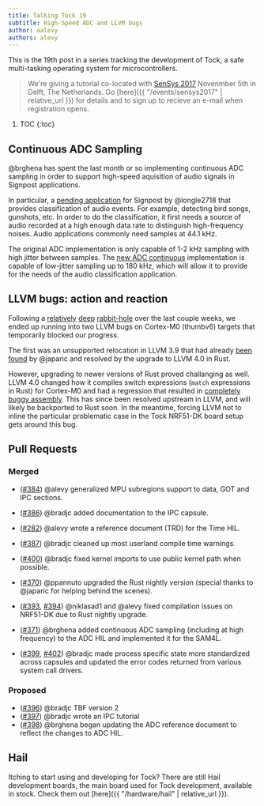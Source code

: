 ```yaml
---
title: Talking Tock 19
subtitle: High-Speed ADC and LLVM bugs
author: aalevy
authors: alevy
---
```


This is the 19th post in a series tracking the development of Tock, a
safe multi-tasking operating system for microcontrollers.

> We're giving a tutorial co-located with [SenSys
> 2017](http://sensys.acm.org/2017) Novenmber 5th in Delft, The Netherlands.
> Go [here]({{ "/events/sensys2017" | relative_url }}) for details and to sign
> up to recieve an e-mail when registration opens.

1. TOC
{:toc}

## Continuous ADC Sampling

@brghena has spent the last month or so implementing continuous ADC sampling in
order to support high-speed aquisition of audio signals in Signpost
applications.

In particular, a [pending
application](https://github.com/lab11/signpost/pull/46) for Signpost by
@longle2718 that provides classification of audio events. For example,
detecting bird songs, gunshots, etc. In order to do the classification, it
first needs a source of audio recorded at a high enough data rate to
distinguish high-frequency noises. Audio applications commonly need samples at
44.1 kHz.

The original ADC implementation is only capable of 1-2 kHz sampling with high
jitter between samples. The [new ADC
continuous](https://github.com/helena-project/tock/blob/master/doc/reference/trd102-adc.md#3-adccontinuous)
implementation is capable of low-jitter sampling up to 180 kHz, which will
allow it to provide for the needs of the audio classification application.

## LLVM bugs: action and reaction

Following a [relatively](https://github.com/helena-project/tock/pull/367)
[deep](https://github.com/helena-project/tock/pull/369)
[rabbit-hole](https://github.com/helena-project/tock/issues/370) over the last
couple weeks, we ended up running into two LLVM bugs on Cortex-M0 (thumbv6)
targets that temporarily blocked our progress.

The first was an unsupported relocation in LLVM 3.9 that had already [been
found](https://github.com/japaric/f3/issues/42) by @japaric and resolved by the
upgrade to LLVM 4.0 in Rust.

However, upgrading to newer versions of Rust proved challanging as well. LLVM
4.0 changed how it compiles switch expressions (`match` expressions in Rust)
for Cortex-M0 and had a regression that resulted in [completely buggy
  assembly](https://github.com/rust-lang/rust/issues/42248). This has since
been resolved upstream in LLVM, and will likely be backported to Rust soon.
In the meantime, forcing LLVM not to inline the particular problematic case
in the Tock NRF51-DK board setup gets around this bug.


## Pull Requests

### Merged

  * ([#384]) @alevy generalized MPU subregions support to data, GOT and IPC sections.

  * ([#386]) @bradjc added documentation to the IPC capsule.

  * ([#282]) @alevy wrote a reference document (TRD) for the Time HIL.

  * ([#387]) @bradjc cleaned up most userland compile time warnings.

  * ([#400]) @bradjc fixed kernel imports to use public kernel path when possible.

  * ([#370]) @ppannuto upgraded the Rust nightly version (special thanks to
    @japaric for helping behind the scenes).

  * ([#393], [#394]) @niklasad1 and @alevy fixed compilation issues on NRF51-DK due to Rust nightly upgrade.

  * ([#371]) @brghena added continuous ADC sampling (including at high frequency)
    to the ADC HIL and implemented it for the SAM4L.

  * ([#399], [#402]) @bradjc made process specific state more standardized across
    capsules and updated the error codes returned from various system call
    drivers.

### Proposed

  * ([#396]) @bradjc TBF version 2
  * ([#397]) @bradjc wrote an IPC tutorial
  * ([#398]) @brghena began updating the ADC reference document to reflect the changes to ADC HIL.

## Hail

Itching to start using and developing for Tock? There are still Hail
development boards, the main board used for Tock development, available in
stock. Check them out [here]({{ "/hardware/hail" | relative_url }}).

[#282]: https://github.com/helena-project/tock/pull/282
[#370]: https://github.com/helena-project/tock/pull/370
[#371]: https://github.com/helena-project/tock/pull/371
[#382]: https://github.com/helena-project/tock/pull/382
[#384]: https://github.com/helena-project/tock/pull/384
[#386]: https://github.com/helena-project/tock/pull/386
[#387]: https://github.com/helena-project/tock/pull/387
[#393]: https://github.com/helena-project/tock/pull/393
[#394]: https://github.com/helena-project/tock/pull/394
[#396]: https://github.com/helena-project/tock/pull/396
[#397]: https://github.com/helena-project/tock/pull/397
[#398]: https://github.com/helena-project/tock/pull/398
[#399]: https://github.com/helena-project/tock/pull/399
[#400]: https://github.com/helena-project/tock/pull/400
[#402]: https://github.com/helena-project/tock/pull/400
